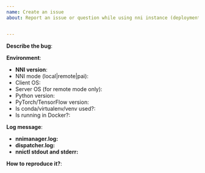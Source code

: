 ```yaml
---
name: Create an issue
about: Report an issue or question while using nni instance (deployment).


---
```


**Describe the bug**:



**Environment**:
- **NNI version**:
- NNI mode (local|remote|pai):
- Client OS:
- Server OS (for remote mode only):
- Python version:
- PyTorch/TensorFlow version:
- Is conda/virtualenv/venv used?:
- Is running in Docker?:



**Log message**:
 - **nnimanager.log:**
 - **dispatcher.log:**
 - **nnictl stdout and stderr:**
 
<!-- Where can you find the log files: [log](https://github.com/microsoft/nni/blob/master/docs/en_US/Tutorial/HowToDebug.md#experiment-root-director), [stdout/stderr](https://github.com/microsoft/nni/blob/master/docs/en_US/Tutorial/Nnictl.md#nnictl%20log%20stdout) -->


**How to reproduce it?**: